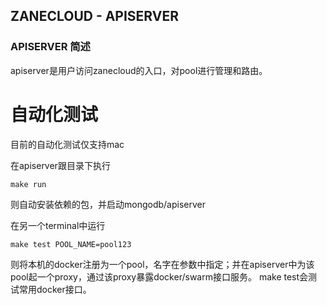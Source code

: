 ## ZANECLOUD - APISERVER

### APISERVER 简述

apiserver是用户访问zanecloud的入口，对pool进行管理和路由。

# 自动化测试

目前的自动化测试仅支持mac


在apiserver跟目录下执行

```
make run
```

则自动安装依赖的包，并启动mongodb/apiserver


在另一个terminal中运行
```
make test POOL_NAME=pool123
```
则将本机的docker注册为一个pool，名字在参数中指定；并在apiserver中为该pool起一个proxy，通过该proxy暴露docker/swarm接口服务。
make test会测试常用docker接口。

